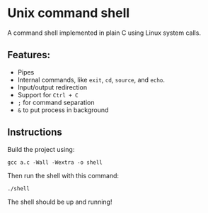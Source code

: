 # Unix command shell

A command shell implemented in plain C using Linux system calls.

## Features:
- Pipes
- Internal commands, like `exit`, `cd`, `source`,  and `echo`.
- Input/output redirection
- Support for `Ctrl + C`
- `;` for command separation
- `&` to put process in background

## Instructions

Build the project using:

```
gcc a.c -Wall -Wextra -o shell
```

Then run the shell with this command:
```
./shell
```

The shell should be up and running!
